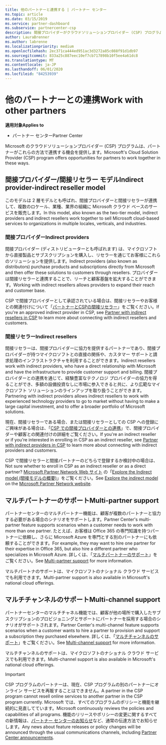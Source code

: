 ```yaml
---
title: 他のパートナーと連携する | パートナー センター
ms.topic: article
ms.date: 03/15/2019
ms.service: partner-dashboard
ms.subservice: partnercenter-csp
description: 間接プロバイダーがクラウドソリューションプロバイダー (CSP) プログラムで間接リセラーと提携し、どのロールが適切かを判断する方法について説明します。
author: LauraBrenner
ms.author: labrenne
ms.localizationpriority: medium
ms.openlocfilehash: 2ec371ca444ed951ac3d3272a85c088f91d1db97
ms.sourcegitcommit: 833a25c887eec10ef7cb717898b10f5ee4a61dc8
ms.translationtype: MT
ms.contentlocale: ja-JP
ms.lasthandoff: 06/01/2020
ms.locfileid: "84253939"
---
```

# <a name="work-with-other-partners"></a><span data-ttu-id="e00ef-103">他のパートナーとの連携</span><span class="sxs-lookup"><span data-stu-id="e00ef-103">Work with other partners</span></span>

<span data-ttu-id="e00ef-104">**適用対象**</span><span class="sxs-lookup"><span data-stu-id="e00ef-104">**Applies to**</span></span>

-  <span data-ttu-id="e00ef-105">パートナー センター</span><span class="sxs-lookup"><span data-stu-id="e00ef-105">Partner Center</span></span>

<span data-ttu-id="e00ef-106">Microsoft のクラウドソリューションプロバイダー (CSP) プログラムは、パートナーがこれらの方法で連携する機会を提供します。</span><span class="sxs-lookup"><span data-stu-id="e00ef-106">Microsoft's Cloud Solution Provider (CSP) program offers opportunities for partners to work together in these ways.</span></span>

## <a name="indirect-provider-indirect-reseller-model"></a><span data-ttu-id="e00ef-107">間接プロバイダー/間接リセラー モデル</span><span class="sxs-lookup"><span data-stu-id="e00ef-107">Indirect provider-indirect reseller model</span></span>

<span data-ttu-id="e00ef-108">このモデルは 2 層モデルとも呼ばれ、間接プロバイダーと間接リセラーが連携して、複数のロケール、業種、業界の組織に Microsoft クラウド ベースのサービスを販売します。</span><span class="sxs-lookup"><span data-stu-id="e00ef-108">In this model, also known as the two-tier model, indirect providers and indirect resellers work together to sell Microsoft cloud-based services to organizations in multiple locales, verticals, and industries.</span></span> 

### <a name="indirect-providers"></a><span data-ttu-id="e00ef-109">間接プロバイダー</span><span class="sxs-lookup"><span data-stu-id="e00ef-109">Indirect providers</span></span>

<span data-ttu-id="e00ef-110">間接プロバイダー (ディストリビューターとも呼ばれます) は、マイクロソフトから直接製品とサブスクリプションを購入し、リセラーを通じてお客様にこれらのソリューションを提供します。</span><span class="sxs-lookup"><span data-stu-id="e00ef-110">Indirect providers (also known as distributors) purchase products and subscriptions directly from Microsoft and then offer these solutions to customers through resellers.</span></span> <span data-ttu-id="e00ef-111">プロバイダーは間接リセラーと連携することで、リーチと顧客基盤を拡大することができます。</span><span class="sxs-lookup"><span data-stu-id="e00ef-111">Working with indirect resellers allows providers to expand their reach and customer base.</span></span> 

<span data-ttu-id="e00ef-112">CSP で間接プロバイダーとして承認されている場合は、間接リセラーやお客様との関連付けについて「[パートナーとCSPの間接リセラー](indirect-provider-tasks-in-partner-center.md)」をご覧ください。</span><span class="sxs-lookup"><span data-stu-id="e00ef-112">If you're an approved indirect provider in CSP, see [Partner with indirect resellers in CSP](indirect-provider-tasks-in-partner-center.md) to learn more about connecting with indirect resellers and customers.</span></span> 

### <a name="indirect-resellers"></a><span data-ttu-id="e00ef-113">間接リセラー</span><span class="sxs-lookup"><span data-stu-id="e00ef-113">Indirect resellers</span></span> 

<span data-ttu-id="e00ef-114">間接リセラーは、間接プロバイダーに協力を提供するパートナーであり、間接プロバイダーが持つマイクロソフトとの直接の関係や、カスタマー サポートと請求処理のインフラストラクチャを利用することができます。</span><span class="sxs-lookup"><span data-stu-id="e00ef-114">Indirect resellers work with indirect providers, who have a direct relationship with Microsoft and have the infrastructure to provide customer support and billing.</span></span> <span data-ttu-id="e00ef-115">間接プロバイダーとの連携を通じて、経験豊富なテクノロジ プロバイダーの協力を得ることができ、多額の設備投資なしに市場に参入できると共に、より広範なマイクロソフト ソリューションのラインアップを取り扱うことができます。</span><span class="sxs-lookup"><span data-stu-id="e00ef-115">Partnering with indirect providers allows indirect resellers to work with experienced technology providers to go to market without having to make a large capital investment, and to offer a broader portfolio of Microsoft solutions.</span></span> 

<span data-ttu-id="e00ef-116">現在、間接リセラーである場合、または間接リセラーとしての CSP への登録にご興味がある場合は、「[CSP での間接プロバイダーとの連携](indirect-reseller-tasks-in-partner-center.md)」で、間接プロバイダーや顧客との関連付けの詳細をご覧ください。</span><span class="sxs-lookup"><span data-stu-id="e00ef-116">If you're an indirect reseller or if you're interested in enrolling in CSP as an indirect reseller, see [Partner with indirect providers in CSP](indirect-reseller-tasks-in-partner-center.md) to learn more about connecting with indirect providers and customers.</span></span>

<span data-ttu-id="e00ef-117">CSP で間接リセラーと間接パートナーのどちらで登録するか検討中の場合は、</span><span class="sxs-lookup"><span data-stu-id="e00ef-117">Not sure whether to enroll in CSP as an indirect reseller or as a direct partner?</span></span> <span data-ttu-id="e00ef-118">[Microsoft Partner Network Web サイト](https://partner.microsoft.com) の「[Explore the Indirect model (間接モデルの概要)](https://partner.microsoft.com/cloud-solution-provider/indirect)」をご覧ください。</span><span class="sxs-lookup"><span data-stu-id="e00ef-118">See [Explore the indirect model](https://partner.microsoft.com/cloud-solution-provider/indirect) on the [Microsoft Partner Network website](https://partner.microsoft.com).</span></span>   

## <a name="multi-partner-support"></a><span data-ttu-id="e00ef-119">マルチパートナーのサポート</span><span class="sxs-lookup"><span data-stu-id="e00ef-119">Multi-partner support</span></span>

<span data-ttu-id="e00ef-120">パートナーセンターのマルチパートナー機能は、顧客が複数のパートナーと協力する必要がある場合のシナリオをサポートします。</span><span class="sxs-lookup"><span data-stu-id="e00ef-120">Partner Center's multi-partner feature supports scenarios when a customer needs to work with more than one partner.</span></span> <span data-ttu-id="e00ef-121">たとえば、お客様は Office 365 の専門知識を持つパートナーに依頼し、さらに Microsoft Azure を専門とする別のパートナーにも依頼することができます。</span><span class="sxs-lookup"><span data-stu-id="e00ef-121">For example, they may want to hire one partner for their expertise in Office 365, but also hire a different partner who specializes in Microsoft Azure.</span></span> <span data-ttu-id="e00ef-122">詳しくは、「[マルチパートナーのサポート](multipartner.md)」をご覧ください。</span><span class="sxs-lookup"><span data-stu-id="e00ef-122">See [Multi-partner support](multipartner.md) for more information.</span></span>

<span data-ttu-id="e00ef-123">マルチパートナのサポートは、マイクロソフトのナショナル クラウド サービスでも利用できます。</span><span class="sxs-lookup"><span data-stu-id="e00ef-123">Multi-partner support is also available in Microsoft's national cloud offerings.</span></span> 

## <a name="multi-channel-support"></a><span data-ttu-id="e00ef-124">マルチチャンネルのサポート</span><span class="sxs-lookup"><span data-stu-id="e00ef-124">Multi-channel support</span></span>

<span data-ttu-id="e00ef-125">パートナーセンターのマルチチャネル機能では、顧客が他の場所で購入したサブスクリプションのプロビジョニングとサポートにパートナーを採用する場合のシナリオがサポートされます。</span><span class="sxs-lookup"><span data-stu-id="e00ef-125">Partner Center's multi-channel feature supports scenarios when a customer wants to hire a partner to provision and support a subscription they purchased elsewhere.</span></span> <span data-ttu-id="e00ef-126">詳しくは、「[マルチチャンネルのサポート](multichannel.md)」をご覧ください。</span><span class="sxs-lookup"><span data-stu-id="e00ef-126">See [Multi-channel support](multichannel.md) for more information.</span></span>

<span data-ttu-id="e00ef-127">マルチチャンネルのサポートは、マイクロソフトのナショナル クラウド サービスでも利用できます。</span><span class="sxs-lookup"><span data-stu-id="e00ef-127">Multi-channel support is also available in Microsoft's national cloud offerings.</span></span>

> [!IMPORTANT]  
> <span data-ttu-id="e00ef-128">CSP プログラムのパートナーは、現在、CSP プログラムの別のパートナーにオンライン サービスを再販することはできません。</span><span class="sxs-lookup"><span data-stu-id="e00ef-128">A partner in the CSP program cannot resell online services to another partner in the CSP program currently.</span></span> <span data-ttu-id="e00ef-129">Microsoft では、すべてのプログラムのポリシーと機能を継続的に見直してています。</span><span class="sxs-lookup"><span data-stu-id="e00ef-129">Microsoft continuously reviews the policies and capabilities of all programs.</span></span> <span data-ttu-id="e00ef-130">機能のリリースやポリシーの変更に関するすべての新情報は、[パートナー センターのお知らせ](announcements/index.md)など、通常の伝達方法でお知らせします。</span><span class="sxs-lookup"><span data-stu-id="e00ef-130">Any news about feature releases or policy changes will be announced through the usual communications channels, including [Partner Center announcements](announcements/index.md).</span></span>
